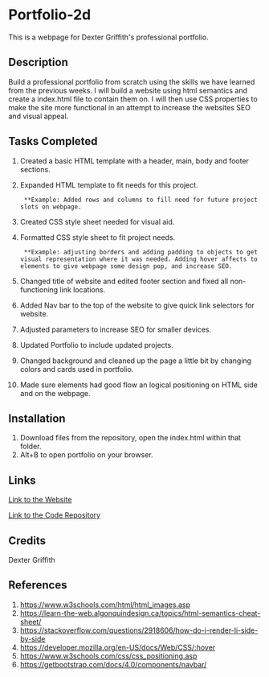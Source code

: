 # Portfolio-2d

This is a webpage for Dexter Griffith's professional portfolio.

## Description

Build a professional portfolio from scratch using the skills we have learned from the previous weeks. I will build a website using html semantics and create a index.html file to contain them on. I will then use CSS properties to make the site more functional in an attempt to increase the websites SEO and visual appeal. 

## Tasks Completed

1. Created a basic HTML template with a header, main, body and footer sections. 
2. Expanded HTML template to fit needs for this project. 

        **Example: Added rows and columns to fill need for future project slots on webpage.
3. Created CSS style sheet needed for visual aid. 
4. Formatted CSS style sheet to fit project needs.

        **Example: adjusting borders and adding padding to objects to get visual representation where it was needed. Adding hover affects to elements to give webpage some design pop, and increase SEO. 
5. Changed title of website and edited footer section and fixed all non-functioning link locations. 
6. Added Nav bar to the top of the website to give quick link selectors for website. 
7. Adjusted parameters to increase SEO for smaller devices. 
8. Updated Portfolio to include updated projects.
9. Changed background and cleaned up the page a little bit by changing colors and cards used in portfolio.
10. Made sure elements had good flow an logical positioning on HTML side and on the webpage.   

## Installation 

1. Download files from the repository, open the index.html within that folder. 
2. Alt+B to open portfolio on your browser. 

## Links 

[Link to the Website](https://dexterlgriffith.github.io/Portfolio-2/)

[Link to the Code Repository](https://github.com/DexterLGriffith/Portfolio-2)

## Credits 

Dexter Griffith

## References 

1. https://www.w3schools.com/html/html_images.asp
2. https://learn-the-web.algonquindesign.ca/topics/html-semantics-cheat-sheet/
3. https://stackoverflow.com/questions/2918606/how-do-i-render-li-side-by-side
4. https://developer.mozilla.org/en-US/docs/Web/CSS/:hover
5. https://www.w3schools.com/css/css_positioning.asp
6. https://getbootstrap.com/docs/4.0/components/navbar/
